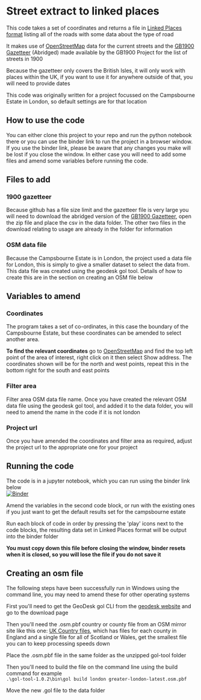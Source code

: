 # Street extract to linked places

This code takes a set of coordinates and returns a file in [Linked Places format](https://github.com/LinkedPasts/linked-places-format) listing all of the roads with some data about the type of road  
  
It makes use of [OpenStreetMap](http://www.openstreetmap.org/) data for the current streets and the [GB1900 Gazetteer](https://www.visionofbritain.org.uk/data/) (Abridged) made available by the GB1900 Project for the list of streets in 1900  
  
Because the gazetteer only covers the British Isles, it will only work with places within the UK, if you want to use it for anywhere outside of that, you will need to provide dates  
   
This code was originally written for a project focussed on the Campsbourne Estate in London, so default settings are for that location

## How to use the code
You can either clone this project to your repo and run the python notebook there or you can use the binder link to run the project in a browser window. If you use the binder link, please be aware that any changes you make will be lost if you close the window. In either case you will need to add some files and amend some variables before running the code.

## Files to add

### 1900 gazetteer
Because github has a file size limit and the gazetteer file is very large you will need to download the abridged version of the [GB1900 Gazetteer](https://www.visionofbritain.org.uk/data/), open the zip file and place the csv in the data folder. The other two files in the download relating to usage are already in the folder for information 

### OSM data file
Because the Campsbourne Estate is in London, the project used a data file for London, this is simply to give a smaller dataset to select the data from. This data file was created using the geodesk gol tool. Details of how to create this are in the section on creating an OSM file below 

## Variables to amend

### Coordinates

The program takes a set of co-ordinates, in this case the boundary of the Campsbourne Estate, but these coordinates can be amended to select another area.  
  
**To find the relevant coordinates** go to [OpenStreetMap](http://www.openstreetmap.org/) and find the top left point of the area of interest, right click on it then select Show address. The coordinates shown will be for the north and west points, repeat this in the bottom right for the south and east points  

### Filter area

Filter area OSM data file name. Once you have created the relevant OSM data file using the geodesk gol tool, and added it to the data folder, you will need to amend the name in the code if it is not london  
 
### Project url

Once you have amended the coordinates and filter area as required, adjust the project url to the appropriate one for your project

## Running the code

The code is in a jupyter notebook, which you can run using the binder link below  
[![Binder](https://mybinder.org/badge_logo.svg)](https://mybinder.org/v2/gh/JoKent/campsbourne/HEAD?urlpath=%2Fdoc%2Ftree%2Fstreet-extract-to-linked-places.ipynb)   

Amend the variables in the second code block, or run with the existing ones if you just want to get the default results set for the campsbourne estate  

Run each block of code in order by pressing the 'play' icons next to the code blocks, the resulting data set in Linked Places format will be output into the binder folder  

**You must copy down this file before closing the window, binder resets when it is closed, so you will lose the file if you do not save it** 

## Creating an osm file

The following steps have been successfully run in Windows using the command line, you may need to amend these for other operating systems  
  
First you'll need to get the GeoDesk gol CLI from the [geodesk website](https://www.geodesk.com/) and go to the download page   
  
Then you'll need the .osm.pbf country or county file from an OSM mirror site like this one: [UK Country files](https://download.geofabrik.de/europe/united-kingdom.html), which has files for each county in England and a single file for all of Scotland or Wales, get the smallest file you can to keep processing speeds down  
  
Place the .osm.pbf file in the same folder as the unzipped gol-tool folder  
  
Then you'll need to build the file on the command line using the build command for example  
``.\gol-tool-1.0.2\bin\gol build london greater-london-latest.osm.pbf`` 
   
Move the new .gol file to the data folder
